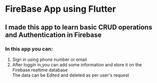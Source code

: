 # FireBase App using Flutter <br>
## I made this app to learn basic CRUD operations and Authentication in Firebase<br>
### In this app you can:<br>
1) Sign in using phone number or email<br>
2) After loggin in,you can add some information and store it on the Firebase realtime database<br>
The data can be Edited and deleted as per user's request<br>
